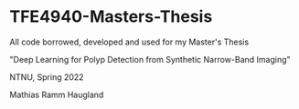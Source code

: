 # TFE4940-Masters-Thesis
All code borrowed, developed and used for my Master's Thesis

"Deep Learning for Polyp Detection from Synthetic Narrow-Band Imaging"

NTNU, Spring 2022

Mathias Ramm Haugland
